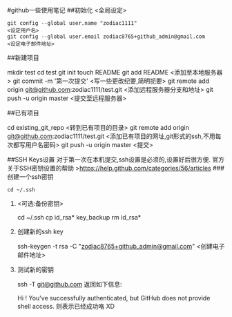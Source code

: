 #github一些使用笔记
##初始化
<全局设定>

	git config --global user.name "zodiac1111"
	<设定用户名>
	git config --global user.email zodiac8765+github_admin@gmail.com
	<设定电子邮件地址>
##新建项目

  mkdir test
  cd test
  git init
  touch README
  git add README
  <添加至本地服务器>
  git commit -m '第一次提交'
  <写一些更改纪要,简明扼要>
  git remote add origin git@github.com:zodiac1111/test.git
  <添加远程服务器分支和地址>
  git push -u origin master
  <提交至远程服务器>

##已有项目

  cd existing_git_repo
  <转到已有项目的目录>
  git remote add origin git@github.com:zodiac1111/test.git
  <添加已有项目的网址,git形式的ssh,不用每次都写用户名密码>
  git push -u origin master
  <提交>

##SSH Keys设置
对于第一次在本机提交,ssh设置是必须的,设置好后很方便.
官方关于SSH密钥设置的帮助 >https://help.github.com/categories/56/articles
###创建一个ssh密钥

	cd ~/.ssh
1. <可选:备份密钥>

	cd ~/.ssh
	cp id_rsa* key_backup
	rm id_rsa*
2. 创建新的ssh key
	
	ssh-keygen -t rsa -C "zodiac8765+github_admin@gmail.com"
	<创建电子邮件地址>
3. 测试新的密钥

	ssh -T git@github.com
返回如下信息:

	Hi <username>! You've successfully authenticated, but GitHub does not
	provide shell access.
则表示已经成功咯 XD
